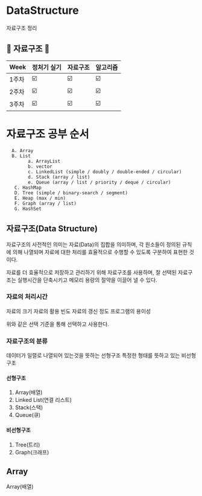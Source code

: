 # DataStructure
자료구조 정리

## 📘 자료구조 📘

| Week | 정처기 실기 | 자료구조 | 알고리즘 |
| ------ | -- | -- | -- |
| 1주차 | ☑️ | ☑️ | ☑️ |
| 2주차 | ☑️ | ☑️ | ☑️ |
| 3주차 | ☑️ | ☑️ | ☑️ |


# 자료구조 공부 순서
      A. Array
      B. List
            a. ArrayList
            b. vector
            c. LinkedList (simple / doubly / double-ended / circular)
            d. Stack (array / list)
            e. Queue (array / list / priority / deque / circular)
       C. HashMap
       D. Tree (simple / binary-search / segment)
       E. Heap (max / min)
       F. Graph (array / list)
       G. HashSet
       
## 자료구조(Data Structure)
자료구조의 사전적인 의미는 자료(Data)의 집합을 의미하며, 
각 원소들이 정의된 규칙에 의해 나열되며 자료에 대한 처리를 효율적으로 수행할 수 있도록 구분하여 표현한 것이다.

자료를 더 효율적으로 저장하고 관리하기 위해 자료구조를 사용하며,
잘 선택된 자료구조는 실행시간을 단축시키고 메모리 용량의 절약을 이끌어 낼 수 있다.

### 자료의 처리시간
자료의 크기
자료의 활용 빈도
자료의 갱신 정도
프로그램의 용이성

위와 같은 선택 기준을 통해 선택하고 사용한다.

### 자료구조의 분류
데이터가 일렬로 나열되어 있는것을 뜻하는 선형구조
특정한 형태를 뜻하고 있는 비선형구조

#### 선형구조
1. Array(배열)
2. Linked List(연결 리스트)
3. Stack(스택)
4. Queue(큐)

#### 비선형구조
1. Tree(트리)
2. Graph(크래프)

## Array
Array(배열)

